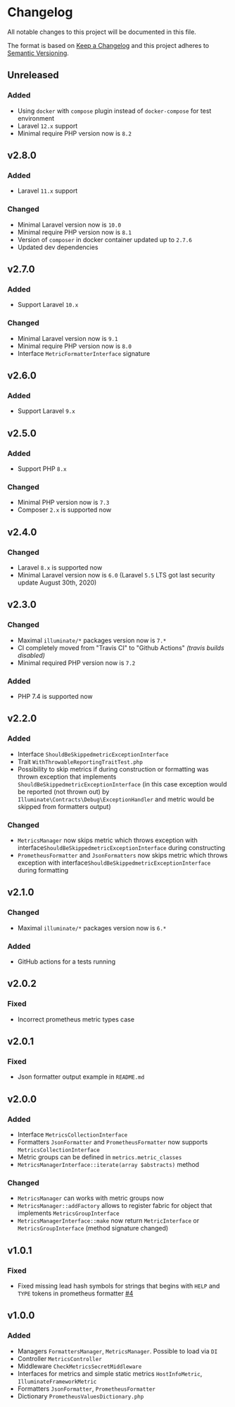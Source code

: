 # Changelog

All notable changes to this project will be documented in this file.

The format is based on [Keep a Changelog][keepachangelog] and this project adheres to [Semantic Versioning][semver].

## Unreleased

### Added

- Using `docker` with `compose` plugin instead of `docker-compose` for test environment
- Laravel `12.x` support
- Minimal require PHP version now is `8.2`

## v2.8.0

### Added

- Laravel `11.x` support

### Changed

- Minimal Laravel version now is `10.0`
- Minimal require PHP version now is `8.1`
- Version of `composer` in docker container updated up to `2.7.6`
- Updated dev dependencies

## v2.7.0

### Added

- Support Laravel `10.x`

### Changed

- Minimal Laravel version now is `9.1`
- Minimal require PHP version now is `8.0`
- Interface `MetricFormatterInterface` signature

## v2.6.0

### Added

- Support Laravel `9.x`

## v2.5.0

### Added

- Support PHP `8.x`

### Changed

- Minimal PHP version now is `7.3`
- Composer `2.x` is supported now

## v2.4.0

### Changed

- Laravel `8.x` is supported now
- Minimal Laravel version now is `6.0` (Laravel `5.5` LTS got last security update August 30th, 2020)

## v2.3.0

### Changed

- Maximal `illuminate/*` packages version now is `7.*`
- CI completely moved from "Travis CI" to "Github Actions" _(travis builds disabled)_
- Minimal required PHP version now is `7.2`

### Added

- PHP 7.4 is supported now

## v2.2.0

### Added

- Interface `ShouldBeSkippedmetricExceptionInterface`
- Trait `WithThrowableReportingTraitTest.php`
- Possibility to skip metrics if during construction or formatting was thrown exception that implements `ShouldBeSkippedmetricExceptionInterface` (in this case exception would be reported (not thrown out) by `Illuminate\Contracts\Debug\ExceptionHandler` and metric would be skipped from formatters output)

### Changed

- `MetricsManager` now skips metric which throws exception with interface`ShouldBeSkippedmetricExceptionInterface`
during constructing
- `PrometheusFormatter` and `JsonFormatters` now skips metric which throws exception with interface`ShouldBeSkippedmetricExceptionInterface` during formatting

## v2.1.0

### Changed

- Maximal `illuminate/*` packages version now is `6.*`

### Added

- GitHub actions for a tests running

## v2.0.2

### Fixed

- Incorrect prometheus metric types case

## v2.0.1

### Fixed

- Json formatter output example in `README.md`

## v2.0.0

### Added

- Interface `MetricsCollectionInterface`
- Formatters `JsonFormatter` and `PrometheusFormatter` now supports `MetricsCollectionInterface`
- Metric groups can be defined in `metrics.metric_classes`
- `MetricsManagerInterface::iterate(array $abstracts)` method

### Changed

- `MetricsManager` can works with metric groups now
- `MetricsManager::addFactory` allows to register fabric for object that implements `MetricsGroupInterface`
- `MetricsManagerInterface::make` now return `MetricInterface` or `MetricsGroupInterface` (method signature changed)

## v1.0.1

### Fixed

- Fixed missing lead hash symbols for strings that begins with `HELP` and `TYPE` tokens in prometheus formatter [#4]

[#4]: https://github.com/avto-dev/app-metrics-laravel/issues/4

## v1.0.0

### Added

- Managers `FormattersManager`, `MetricsManager`. Possible to load via `DI`
- Controller `MetricsController`
- Middleware `CheckMetricsSecretMiddleware`
- Interfaces for metrics and simple static metrics `HostInfoMetric`, `IlluminateFrameworkMetric`
- Formatters `JsonFormatter`, `PrometheusFormatter`
- Dictionary `PrometheusValuesDictionary.php`

[keepachangelog]:https://keepachangelog.com/en/1.0.0/
[semver]:https://semver.org/spec/v2.0.0.html
